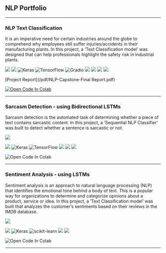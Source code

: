 ## NLP Portfolio
<!-- <img src="images/NLP.jpeg?raw=true"/> -->

---

### NLP Text Classification 

It is an imperative need for certain industries around the globe to comprehend why employees still suffer injuries/accidents in their manufacturing plants. In this project, a ‘Text Classification model’ was designed that can help professionals highlight the safety risk in industrial plants. 

[![](https://img.shields.io/badge/Python-lightslategray?style=plastic&logo=Python&labelColor=white)](#) [![](https://img.shields.io/badge/spaCy-lightslategray?style=plastic&logo=spacy&logoColor=informational&labelColor=white)](#) ![Keras](https://img.shields.io/badge/Keras-lightslategray?style=plastic&logo=Keras&logoColor=%23D00000&labelColor=white) ![TensorFlow](https://img.shields.io/badge/-TensorFlow-lightslategray?style=plastic&logo=TensorFlow&logoColor=%23FF6F00&labelColor=white) ![Gradio](https://img.shields.io/badge/Gradio%20UI-lightslategray?style=plastic) ![](https://img.shields.io/badge/NLPAug-lightslategray?style=plastic) ![](https://img.shields.io/badge/Encoder-Decoder-lightslategray?style=plastic&labelColor=white) ![](https://img.shields.io/badge/BERT-lightslategray?style=plastic) ![](https://img.shields.io/badge/GloVe-lightslategray?style=plastic)

[Project Report](/pdf/NLP-Capstone-Final Report.pdf)

<a target="_blank" href="https://colab.research.google.com/github/VandanaKaarthik/NLP-Text-Classification/blob/main/NLP_Capstone.ipynb">
  <img src="https://colab.research.google.com/assets/colab-badge.svg" alt="Open Code In Colab"/>
</a> 


---

### Sarcasm Detection - using Bidirectional LSTMs

Sarcasm detection is the automated task of determining whether a piece of text contains sarcastic content. In this project, a ‘Sequential NLP Classifier’ was built to detect whether a sentence is sarcastic or not.

<img src="images/dummy_thumbnail.jpg?raw=true"/>

[![](https://img.shields.io/badge/Python-lightslategray?style=plastic&logo=Python&labelColor=white)](#) ![Keras](https://img.shields.io/badge/Keras-lightslategray?style=plastic&logo=Keras&logoColor=%23D00000&TextColor=%23D00000&labelColor=white) ![TensorFlow](https://img.shields.io/badge/-TensorFlow-lightslategray?style=plastic&logo=TensorFlow&logoColor=%23FF6F00&labelColor=white) ![](https://img.shields.io/badge/Word%20Embeddings-lightslategray?style=plastic) ![](https://img.shields.io/badge/Birectional-LSTMs-lightslategray?style=plastic&labelColor=white) ![](https://img.shields.io/badge/GloVe-lightslategray?style=plastic)

<a target="_blank">
  <img src="https://colab.research.google.com/assets/colab-badge.svg" alt="Open Code In Colab"/>
</a> 

---

### Sentiment Analysis - using LSTMs

Sentiment analysis is an approach to natural language processing (NLP) that identifies the emotional tone behind a body of text. This is a popular way for organizations to determine and categorize opinions about a product, service or idea. In this project, a ‘Text Classification model’ was built that analyzes the customer’s sentiments based on their reviews in the IMDB database. 

<img src="images/dummy_thumbnail.jpg?raw=true"/>

[![](https://img.shields.io/badge/Python-lightslategray?style=plastic&logo=Python&labelColor=white)](#) ![Keras](https://img.shields.io/badge/Keras-lightslategray?style=plastic&logo=Keras&logoColor=%23D00000&TextColor=%23D00000&labelColor=white) ![scikit-learn](https://img.shields.io/badge/scikit--learn-lightslategray?style=plastic&logo=scikit-learn&logoColor=%23F7931E.svg&labelColor=white) ![](https://img.shields.io/badge/Word%20Embeddings-lightslategray?style=plastic) ![](https://img.shields.io/badge/LSTMs-lightslategray?style=plastic)


<a target="_blank">
  <img src="https://colab.research.google.com/assets/colab-badge.svg" alt="Open Code In Colab"/>
</a> 

---

